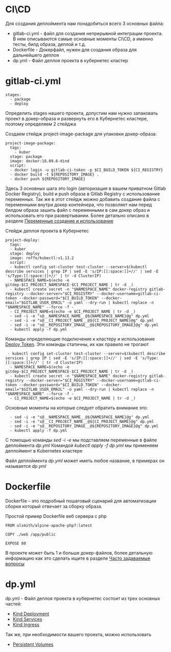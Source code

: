 # CI\CD

Для создания деплоймента нам понадобиться всего 3 основных файла:

- gitlab-ci.yml - файл для создания непрерывной интеграции проекта. В нем описываются самые основные моменты CI\CD, а именно тесты, билд образа, деплой и т.д.
- Dockerfile - Докерфайл, нужен для создания образа для дальнейшего деплоя
- dp.yml - Файл деплоя проекта в кубернетес кластер

# gitlab-ci.yml

```
stages:
  - package
  - deploy
```
Определить stages нашего проекта, допустим нам нужно запаковать проект в докер-образа и развернуть его в Кубернетес кластере, поэтому определяем 2 стейджа

Создаем стейдж project-image-package для упаковки докер-образа:
```
project-image-package:
  tags:
    - kuber
  stage: package
  image: docker:18.09.6-dind
  script:
  - docker login -u gitlab-ci-token -p $CI_BUILD_TOKEN ${CI_REGISTRY}
  - docker build -t ${REPOSITORY_IMAGE} .
  - docker push ${REPOSITORY_IMAGE}
```
Здесь 3 основных шага это login (авторизация в вашем приватном  Gitlab Docker Registry), build и push образа в Gitlab Registry с использование переменных. Так же в этот стейдж можно добавить создание файла с переменными внутри докер контейнера, что позволяет нам перед билдом образа зашить файл с переменными в сам докер образ и использовать его при развертывании. Более детально описано в разделе [Переменные создание и использование](VARIABLES.MD)


Стейдж деплоя проекта в Кубернетес
```
project-deploy:
  tags:
  - kuber
  stage: deploy
  image: roffe/kubectl:v1.13.2
  script:
  - kubectl config set-cluster test-cluster --server=$(kubectl describe services | grep IP | sed -E 's/IP:[[:space:]]+//' | sed -E 's/Type:[[:space:]]+//' | tr -d ClusterIP)
  - NAMESPACE_NAME=$(echo -e gitdep-$CI_PROJECT_NAMESPACE-$CI_PROJECT_NAME | tr -d _)
  - kubectl create secret -n "$NAMESPACE_NAME" docker-registry gitlab-registry --docker-server="$CI_REGISTRY" --docker-username=gitlab-ci-token --docker-password="$CI_BUILD_TOKEN" --docker-email="$GITLAB_USER_EMAIL" -o yaml --dry-run | kubectl replace -n "$NAMESPACE_NAME" --force -f -
  - CI_PROJECT_NAME=$(echo -e $CI_PROJECT_NAME | tr -d _)
  - sed -i -e "s@__NAMESPACE_NAME__@${NAMESPACE_NAME}@g" dp.yml
  - sed -i -e "s@__CI_PROJECT_NAME__@${CI_PROJECT_NAME}@g" dp.yml
  - sed -i -e "s@__REPOSITORY_IMAGE__@${REPOSITORY_IMAGE}@g" dp.yml
  - kubectl apply -f dp.yml
```

Команды определяющие подключение к кластеру и использование [Deploy Token](PULL_SECRET.MD). Эти команды статичны, их как правило не трогают
```
 - kubectl config set-cluster test-cluster --server=$(kubectl describe services | grep IP | sed -E 's/IP:[[:space:]]+//' | sed -E 's/Type:[[:space:]]+//' | tr -d ClusterIP)
  - NAMESPACE_NAME=$(echo -e gitdep-$CI_PROJECT_NAMESPACE-$CI_PROJECT_NAME | tr -d _)
  - kubectl create secret -n "$NAMESPACE_NAME" docker-registry gitlab-registry --docker-server="$CI_REGISTRY" --docker-username=gitlab-ci-token --docker-password="$CI_BUILD_TOKEN" --docker-email="$GITLAB_USER_EMAIL" -o yaml --dry-run | kubectl replace -n "$NAMESPACE_NAME" --force -f -
  - CI_PROJECT_NAME=$(echo -e $CI_PROJECT_NAME | tr -d _)
```

Основные моменты на которые следует обратить внимание это: 
```
  - sed -i -e "s@__NAMESPACE_NAME__@${NAMESPACE_NAME}@g" dp.yml
  - sed -i -e "s@__CI_PROJECT_NAME__@${CI_PROJECT_NAME}@g" dp.yml
  - sed -i -e "s@__REPOSITORY_IMAGE__@${REPOSITORY_IMAGE}@g" dp.yml
  - kubectl apply -f dp.yml
  ```
С помощью команды *sed -i -e* мы подставляем переменные в файле деплоймента *dp.yml*
Командой *kubectl apply -f dp.yml* мы применяем деплоймент в Kubernetes кластере

Файл деплоймента *dp.yml* может иметь любое название, в примерах он называется *dp.yml*

# Dockerfile
Dockerfile – это подробный пошаговый сценарий для автоматизации сборки который отвечает за сборку образа.

Простой пример Dockerfile веб сервера с php

```
FROM ulsmith/alpine-apache-php7:latest

COPY ./web /app/public

EXPOSE 80
```
В проекте может быть 1 и больше докер-файлов, более детальную информацию как это сделать ищите в разделе [Часто задаваемые вопросы](FAQ.MD)

# dp.yml

dp.yml - Файл деплоя проекта в кубернетес состоит из трех основных частей:
* [Kind Deployment](KIND_DEPLOYMENT.MD)
* [Kind Services](KIND_SERVICES.MD)
* [Kind Ingress](KIND_INGRESS.MD)

Так же, при необходимости вашего проекта, можно использовать

* [Persistent Volumes](PERSISTENTVOLUMES.MD)
